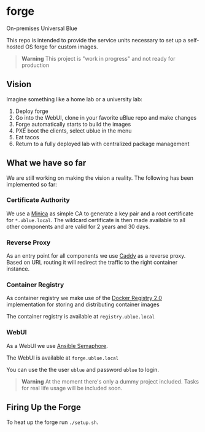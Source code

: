 # forge

On-premises Universal Blue

This repo is intended to provide the service units necessary to set up a
self-hosted OS forge for custom images.

> **Warning**
> This project is "work in progress" and not ready for production

## Vision

Imagine something like a home lab or a university lab:

1. Deploy forge
2. Go into the WebUI, clone in your favorite uBlue repo and make changes
3. Forge automatically starts to build the images
4. PXE boot the clients, select ublue in the menu
5. Eat tacos
6. Return to a fully deployed lab with centralized package management

## What we have so far

We are still working on making the vision a reality. The following has been
implemented so far:

### Certificate Authority

We use a [Minica](https://github.com/jsha/minica) as simple CA to generate a
key pair and a root certificate for `*.ublue.local`. The wildcard certificate is
then made available to all other components and are valid for 2 years and 30 days.

### Reverse Proxy

As an entry point for all components we use [Caddy](https://caddyserver.com/) as
a reverse proxy. Based on URL routing it will redirect the traffic to the
right container instance.

### Container Registry

As container registry we make use of the [Docker Registry 2.0](https://hub.docker.com/_/registry/)
implementation for storing and distributing container images

The container registry is available at `registry.ublue.local`

### WebUI

As a WebUI we use [Ansible Semaphore](https://www.ansible-semaphore.com/).

The WebUI is available at `forge.ublue.local`

You can use the the user `ublue` and password `ublue` to login.

> **Warning**
> At the moment there's only a dummy project included. Tasks for real life usage
> will be included soon.

## Firing Up the Forge

To heat up the forge run `./setup.sh`.
